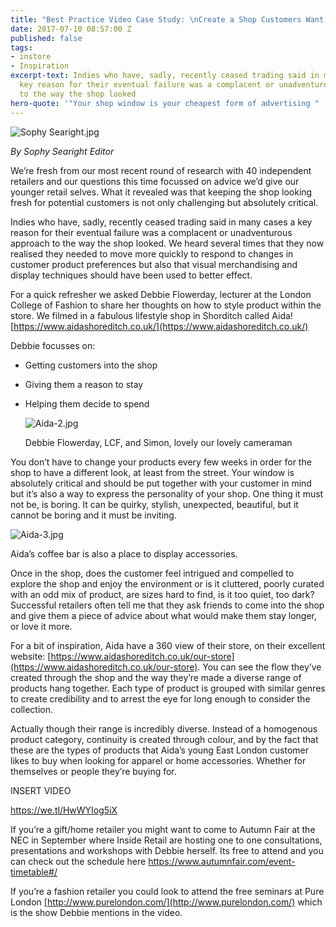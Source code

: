 ```yaml
---
title: "Best Practice Video Case Study: \nCreate a Shop Customers Want to Explore"
date: 2017-07-10 08:57:00 Z
published: false
tags:
- instore
- Inspiration
excerpt-text: Indies who have, sadly, recently ceased trading said in many cases a
  key reason for their eventual failure was a complacent or unadventurous approach
  to the way the shop looked
hero-quote: '"Your shop window is your cheapest form of advertising " '
---
```


![Sophy Searight.jpg](/uploads/Sophy%20Searight.jpg)

*By Sophy Searight*
*Editor*

We’re fresh from our most recent round of research with 40 independent retailers and our questions this time focussed on advice we’d give our younger retail selves. What it revealed was  that keeping the shop looking fresh for potential customers is not only challenging but absolutely critical.

Indies who have, sadly, recently ceased trading said in many cases a key reason for their eventual failure was a complacent or unadventurous approach to the way the shop looked. We heard several times that they now realised they needed to move more quickly to respond to changes in customer product preferences but also that visual merchandising and display techniques should have been used to better effect.

For a quick refresher we asked Debbie Flowerday, lecturer at the London College of Fashion to share her thoughts on how to style product within the store. We filmed in a fabulous lifestyle shop in Shorditch called Aida! [https://www.aidashoreditch.co.uk/](https://www.aidashoreditch.co.uk/)

Debbie focusses on:

* Getting customers into the shop

* Giving them a reason to stay

* Helping them decide to spend

  ![Aida-2.jpg](/uploads/Aida-2.jpg)

  Debbie Flowerday, LCF, and Simon, lovely our lovely cameraman

You don’t have to change your products every few weeks in order for the shop to have a different look, at least from the street. Your window is absolutely critical and should be put together with your customer in mind but it’s also a way to express the personality of your shop. One thing it must not be, is boring. It can be quirky, stylish, unexpected, beautiful, but it cannot be boring and it must be inviting.

![Aida-3.jpg](/uploads/Aida-3.jpg)

Aida’s coffee bar is also a place to display accessories.

Once in the shop, does the customer feel intrigued and compelled to explore the shop and enjoy the environment or is it cluttered, poorly curated with an odd mix of product, are sizes hard to find, is it too quiet, too dark? Successful retailers often tell me that they ask friends to come into the shop and give them a piece of advice about what would make them stay longer, or love it more.

For a bit of inspiration, Aida have a 360 view of their store, on their excellent website: [https://www.aidashoreditch.co.uk/our-store](https://www.aidashoreditch.co.uk/our-store). You can see the flow they’ve created through the shop and the way they’re made a diverse range of products hang together. Each type of product is grouped with similar genres to create credibility and to arrest the eye for long enough to consider the collection.

Actually though their range is incredibly diverse. Instead of a homogenous product category, continuity is created through colour, and by the fact that these are the types of products that Aida’s young East London customer likes to buy when looking for apparel or home accessories. Whether for themselves or people they’re buying for.

INSERT VIDEO

https://we.tl/HwWYIog5iX

If you’re a gift/home retailer you might want to come to Autumn Fair at the NEC in September where Inside Retail are hosting one to one consultations, presentations and workshops with Debbie herself. Its free to attend and you can check out the schedule here [https://www.autumnfair.com/event-timetable#/
](https://www.autumnfair.com/event-timetable#/)

If you’re a fashion retailer you could look to attend the free seminars at Pure London [http://www.purelondon.com/](http://www.purelondon.com/) which is the show Debbie mentions in the video.